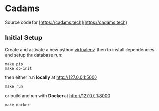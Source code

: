 # Cadams

Source code for [https://cadams.tech](https://cadams.tech)

## Initial Setup
Create and activate a new python [virtualenv](https://pypi.org/project/virtualenv/), then to install dependencies and setup the database run:
```
make pip
make db-init
```

then either run **locally** at http://127.0.0.1:5000

```
make run
```

or build and run with **Docker** at http://127.0.0.1:8000

```
make docker
```
